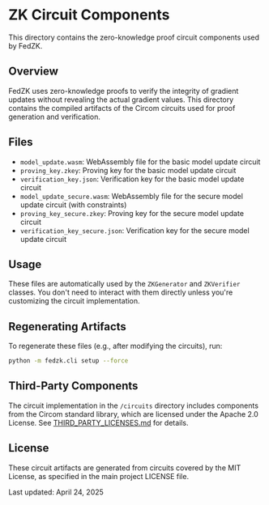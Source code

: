 # ZK Circuit Components

This directory contains the zero-knowledge proof circuit components used by FedZK.

## Overview

FedZK uses zero-knowledge proofs to verify the integrity of gradient updates without revealing the actual gradient values. This directory contains the compiled artifacts of the Circom circuits used for proof generation and verification.

## Files

- `model_update.wasm`: WebAssembly file for the basic model update circuit
- `proving_key.zkey`: Proving key for the basic model update circuit
- `verification_key.json`: Verification key for the basic model update circuit
- `model_update_secure.wasm`: WebAssembly file for the secure model update circuit (with constraints)
- `proving_key_secure.zkey`: Proving key for the secure model update circuit
- `verification_key_secure.json`: Verification key for the secure model update circuit

## Usage

These files are automatically used by the `ZKGenerator` and `ZKVerifier` classes. You don't need to interact with them directly unless you're customizing the circuit implementation.

## Regenerating Artifacts

To regenerate these files (e.g., after modifying the circuits), run:

```bash
python -m fedzk.cli setup --force
```

## Third-Party Components

The circuit implementation in the `/circuits` directory includes components from the Circom standard library, which are licensed under the Apache 2.0 License. See [THIRD_PARTY_LICENSES.md](../circuits/THIRD_PARTY_LICENSES.md) for details.

## License

These circuit artifacts are generated from circuits covered by the MIT License, as specified in the main project LICENSE file.

Last updated: April 24, 2025 